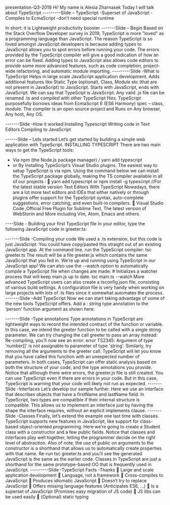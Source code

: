 presentation-Q3-2019
Hi! My name is Alesia Zharnasek
Today I will talk about TypeScript
---------Slide – TypeScript
-Superset of JavaScript
-Compiles to EcmaScript
-don’t need special runtime

In short: it is Lightweight productivity booster
-------Slide – Begin
Based on the Stack Overflow Developer survey in 2019, TypeScript is more "loved" as a programming language than JavaScript. The reason TypeScript is so loved amongst JavaScript developers is because adding types to JavaScript allows you to spot errors before running your code. The errors provided by the TypeScript compiler will give a good indication of how an error can be fixed. Adding types to JavaScript also allows code editors to provide some more advanced features, such as code completion, project-wide refactoring, and automatic module importing.
---------Slide -What is TypeScript
Helps in large scale JavaScript application development.
Adds additional features like Static Type (optional), Class, Module etc (that are not present in JavaScript) to JavaScript.
Starts with JavaScript, ends with JavaScript. We can say that TypeScipt is JavaScript. Any valid .js file can be renamed .ts and compiled with other TypeScript files.
TypeScript purposefully borrows ideas from EcmaScript 6 (ES6 Harmony) spec – class, module.
The compiler is an open source project and Runs on Any browser, Any host, Any OS.

-------Slide –How it worked
Installing Typescript
Writing code in Text Editors
Compiling to JavaScript

------Slide – Lets started
Let’s get started by building a simple web application with TypeScript.
INSTALLING TYPESCRIPT
There are two main ways to get the TypeScript tools:

- Via npm (the Node.js package manager) / yarn add typescript
- or By installing TypeScript’s Visual Studio plugins.
  The easiest way to setup TypeScript is via npm. Using the command below we can install the TypeScript package globally, making the TS compiler available in all of our projects :
   yarn add typescript or npm install -g typescript //For the latest stable version
  Text Editors With TypeScript
  Nowadays, there are a lot more text editors and IDEs that either natively or through plugins offer support for the TypeScript syntax, auto-complete suggestions, error catching, and even built-in compilers.  Visual Studio Code ,Official Free Plugin for Sublime Text, The latest version of WebStorm and More including Vim, Atom, Emacs and others.

----Slide - Building your first TypeScript file
In your editor, type the following JavaScript code in greeter.ts:

-------Slide -Compiling your code
We used a .ts extension, but this code is just JavaScript. You could have copy/pasted this straight out of an existing JavaScript app.
At the command line, run the TypeScript compiler:
tsc greeter.ts
The result will be a file greeter.js which contains the same JavaScript that you fed in. We’re up and running using TypeScript in our JavaScript app!
We can also use the --watch option to automatically compile a TypeScript file when changes are made: # Initializes a watcher process that will keep main.js up to date. tsc main.ts --watch
More advanced TypeScript users can also create a tsconfig.json file, consisting of various build settings. A configuration file is very handy when working on large projects with lots of .ts files since it somewhat automates the process.
-------Slide –Add TypeScript
Now we can start taking advantage of some of the new tools TypeScript offers. Add a : string type annotation to the ‘person’ function argument as shown here:

-------Slide -Type annotations
Type annotations in TypeScript are lightweight ways to record the intended contract of the function or variable. In this case, we intend the greeter function to be called with a single string parameter. We can try changing the call greeter to pass an array instead:
Re-compiling, you’ll now see an error:
error TS2345: Argument of type 'number[]' is not assignable to parameter of type 'string'.
Similarly, try removing all the arguments to the greeter call. TypeScript will let you know that you have called this function with an unexpected number of parameters. In both cases, TypeScript can offer static analysis based on both the structure of your code, and the type annotations you provide.
Notice that although there were errors, the greeter.js file is still created. You can use TypeScript even if there are errors in your code. But in this case, TypeScript is warning that your code will likely not run as expected.
-------Slide -Interfaces
Let’s develop our sample further. Here we use an interface that describes objects that have a firstName and lastName field. In TypeScript, two types are compatible if their internal structure is compatible. This allows us to implement an interface just by having the shape the interface requires, without an explicit implements clause.
-------Slide -Classes
Finally, let’s extend the example one last time with classes. TypeScript supports new features in JavaScript, like support for class-based object-oriented programming.
Here we’re going to create a Student class with a constructor and a few public fields. Notice that classes and interfaces play well together, letting the programmer decide on the right level of abstraction.
Also of note, the use of public on arguments to the constructor is a shorthand that allows us to automatically create properties with that name.
Re-run tsc greeter.ts and you’ll see the generated JavaScript is the same as the earlier code. Classes in TypeScript are just a shorthand for the same prototype-based OO that is frequently used in JavaScript.
---------Slide -TypeScript Facts -Thanks
 Large and scale application development
 Language, not a framework
 Cross-compiles to JavaScript
 Produces idiomatic JavaScript
 Doesn‘t try to replace JavaScript
 Offers missing language features (Anticipates ES6, …)
 Is a superset of JavaScript (Promises easy migration of JS code)
 JS libs can be used easily
 (Optional) static typing
